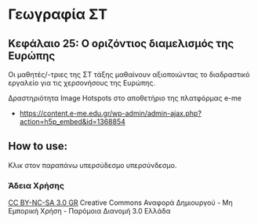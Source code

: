 # Γεωγραφία ΣΤ

## Κεφάλαιο 25: Ο οριζόντιος διαμελισμός της Ευρώπης
Οι μαθητές/-τριες της ΣΤ τάξης μαθαίνουν αξιοποιώντας το διαδραστικό εργαλείο για τις χερσονήσους της Ευρώπης.

Δραστηριότητα Image Hotspots στο αποθετήριο της πλατφόρμας e-me

* https://content.e-me.edu.gr/wp-admin/admin-ajax.php?action=h5p_embed&id=1368854

## How to use:
Κλικ στον παραπάνω υπερσύδεσμο υπερσύνδεσμο. 

### Άδεια Χρήσης
[CC BY-NC-SA 3.0 GR](https://creativecommons.org/licenses/by/3.0/deed.el) 
Creative Commons Αναφορά Δημιουργού - Μη Εμπορική Χρήση - Παρόμοια Διανομή 3.0 Ελλάδα
